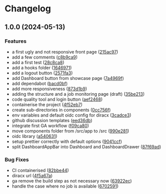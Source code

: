 # Changelog

## 1.0.0 (2024-05-13)


### Features

* a first ugly and not responsive front page ([215ac97](https://github.com/aldbr/diracx-web/commit/215ac97a07bacd718d2c13bcf1787832cbe8fb79))
* add a few comments ([c8b9ca9](https://github.com/aldbr/diracx-web/commit/c8b9ca94c26b63999e1f2cfbd6ce06b554cbdea7))
* add a first test ([28c8ca8](https://github.com/aldbr/diracx-web/commit/28c8ca874b150cf06ee919da55c1f8f7d268f37e))
* add a hooks folder ([1646971](https://github.com/aldbr/diracx-web/commit/1646971a726ff63e59b82e0cfff0e7f160726537))
* add a logout button ([2571fa3](https://github.com/aldbr/diracx-web/commit/2571fa324854d35533e98efc1c447540393f80f2))
* add Dashboard button from showcase page ([7a4969f](https://github.com/aldbr/diracx-web/commit/7a4969f07bc3630316909ce8c60cec41ed2ec434))
* add dependabot ([bacd0bf](https://github.com/aldbr/diracx-web/commit/bacd0bfad197cc76bb0a5f91b584f03fe4d08276))
* add more responsiveness ([873d1b9](https://github.com/aldbr/diracx-web/commit/873d1b9883ec5d4e9589efbafa4c55477bbbbfdc))
* adding the structure and a job monitoring page (draft) ([35be213](https://github.com/aldbr/diracx-web/commit/35be2133633e51221181a182db55bbacd7cf6962))
* code quality tool and login button ([aef2468](https://github.com/aldbr/diracx-web/commit/aef246878d243b6f109cf5a4096af9ff53843dbd))
* containerise the project ([4f52eb7](https://github.com/aldbr/diracx-web/commit/4f52eb7abce80a8e3b338227aedd37cec21913b6))
* create sub-directories in components ([0cc756f](https://github.com/aldbr/diracx-web/commit/0cc756f84760a7f17ef83118d633ec281f5e8c99))
* env variables and default oidc config for diracx ([3cadce3](https://github.com/aldbr/diracx-web/commit/3cadce3fea8acf7fde1016e998abef2f8e850719))
* github discussion templates ([eed36db](https://github.com/aldbr/diracx-web/commit/eed36db98a391bebe5cd1137dc1b7cbada6f7794))
* integrate first GA workflow ([f09ca80](https://github.com/aldbr/diracx-web/commit/f09ca809b17aeb3ac95a020f7314893dffd78cf1))
* move components folder from /src/app to /src ([990e281](https://github.com/aldbr/diracx-web/commit/990e2816a015aa0d1ebadc9b0466daef7f6ba02f))
* oidc library ([a540631](https://github.com/aldbr/diracx-web/commit/a5406311266af15e0e4a16c16b94173be7ee8784))
* setup prettier correctly with default options ([9041ccf](https://github.com/aldbr/diracx-web/commit/9041ccf4fb96a4671f06d8854cdb8ff9e7bd6bb1))
* split DashboardAppBar into Dashboard and DashboardDrawer ([87f69ad](https://github.com/aldbr/diracx-web/commit/87f69ad9cc3c78d8e53a732542231319ebcbd988))


### Bug Fixes

* CI containerised ([82bbe44](https://github.com/aldbr/diracx-web/commit/82bbe4449bfebdd384b424989a54a670ce872700))
* diracx url ([4f5a67a](https://github.com/aldbr/diracx-web/commit/4f5a67af848149eb549d7a1e7583e2254c01fe73))
* ga remove the build step as not necessary now ([63922ec](https://github.com/aldbr/diracx-web/commit/63922ecf36c62aa829757971b1ac85cdd481e1a2))
* handle the case where no job is available ([6702591](https://github.com/aldbr/diracx-web/commit/6702591baabd340d4a231fbd8b7effa5009f9fae))
